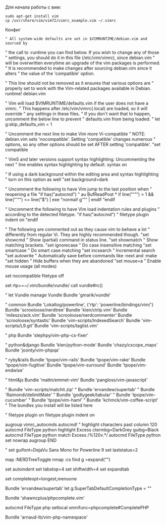 Для начала работы с вим:
    
    sudo apt-get install vim
    cp /usr/share/vim/vim72/vimrc_example.vim ~/.vimrc

Конфиг

    " All system-wide defaults are set in $VIMRUNTIME/debian.vim and sourced by
" the call to :runtime you can find below.  If you wish to change any of those
" settings, you should do it in this file (/etc/vim/vimrc), since debian.vim
" will be overwritten everytime an upgrade of the vim packages is performed.
" It is recommended to make changes after sourcing debian.vim since it alters
" the value of the 'compatible' option.

" This line should not be removed as it ensures that various options are
" properly set to work with the Vim-related packages available in Debian.
runtime! debian.vim

" Vim will load $VIMRUNTIME/defaults.vim if the user does not have a vimrc.
" This happens after /etc/vim/vimrc(.local) are loaded, so it will override
" any settings in these files.
" If you don't want that to happen, uncomment the below line to prevent
" defaults.vim from being loaded.
" let g:skip_defaults_vim = 1

" Uncomment the next line to make Vim more Vi-compatible
" NOTE: debian.vim sets 'nocompatible'.  Setting 'compatible' changes numerous
" options, so any other options should be set AFTER setting 'compatible'.
"set compatible

" Vim5 and later versions support syntax highlighting. Uncommenting the next
" line enables syntax highlighting by default.
syntax on


" If using a dark background within the editing area and syntax highlighting
" turn on this option as well
"set background=dark

" Uncomment the following to have Vim jump to the last position when
" reopening a file
"if has("autocmd")
"  au BufReadPost * if line("'\"") > 1 && line("'\"") <= line("$") | exe "normal! g'\"" | endif
"endif

" Uncomment the following to have Vim load indentation rules and plugins
" according to the detected filetype.
"if has("autocmd")
"  filetype plugin indent on
"endif

" The following are commented out as they cause vim to behave a lot
" differently from regular Vi. They are highly recommended though.
"set showcmd		" Show (partial) command in status line.
"set showmatch		" Show matching brackets.
"set ignorecase		" Do case insensitive matching
"set smartcase		" Do smart case matching
"set incsearch		" Incremental search
"set autowrite		" Automatically save before commands like :next and :make
"set hidden		" Hide buffers when they are abandoned
"set mouse=a		" Enable mouse usage (all modes)

set nocompatible
filetype off

set rtp+=~/.vim/bundle/vundle/
call vundle#rc()

" let Vundle manage Vundle
Bundle 'gmarik/vundle'

" common
Bundle 'Lokaltog/powerline', {'rtp': 'powerline/bindings/vim/'}
Bundle 'scrooloose/nerdtree'
Bundle 'kien/ctrlp.vim'
Bundle 'mileszs/ack.vim'
Bundle 'scrooloose/nerdcommenter'
Bundle 'scrooloose/syntastic'
Bundle 'vim-scripts/IndexedSearch'
Bundle 'vim-scripts/L9.git'
Bundle 'vim-scripts/taglist.vim'

" php
Bundle 'stephpy/vim-php-cs-fixer'

" python&django
Bundle 'klen/python-mode'
Bundle 'chazy/cscope_maps'
Bundle 'joonty/vim-phpqa'

" ryby&rails
Bundle 'tpope/vim-rails'
Bundle 'tpope/vim-rake'
Bundle 'tpope/vim-fugitive'
Bundle 'tpope/vim-surround'
Bundle 'tpope/vim-endwise'

" html&js
Bundle 'mattn/emmet-vim'
Bundle 'pangloss/vim-javascript'

" Bundle 'vim-scripts/matchit.zip'
" Bundle 'ervandew/supertab'
" Bundle 'Raimondi/delimitMate'
" Bundle 'godlygeek/tabular'
" Bundle 'tpope/vim-cucumber'
" Bundle 'tpope/vim-haml'
" Bundle 'kchmck/vim-coffee-script'
" The bundles you install will be listed here

" filetype plugin on
filetype plugin indent on

augroup vimrc_autocmds
    autocmd!
    " highlight characters past column 120
    autocmd FileType python highlight Excess ctermbg=DarkGrey guibg=Black
    autocmd FileType python match Excess /%120v.*/
    autocmd FileType python set nowrap
augroup END


" set guifont=DejaVu Sans Mono for Powerline 9
set laststatus=2


map <F2> :NERDTreeToggle<CR>
nmap  :cs find g =expand("")

set autoindent
set tabstop=4
set shiftwidth=4
set expandtab


set completeopt=longest,menuone

Bundle 'ervandew/supertab'
let g:SuperTabDefaultCompletionType = "<c-x><c-o>"

Bundle 'shawncplus/phpcomplete.vim'

autocmd FileType php setlocal omnifunc=phpcomplete#CompletePHP

Bundle 'arnaud-lb/vim-php-namespace'


